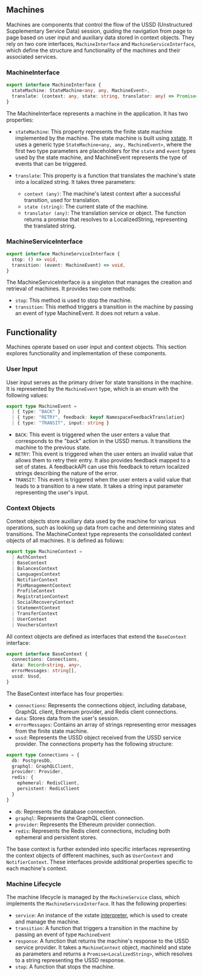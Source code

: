 ## Machines
Machines are components that control the flow of the USSD (Unstructured Supplementary Service Data) session, guiding the navigation from page to page based on user input and auxiliary data stored in context objects. They rely on two core interfaces, `MachineInterface` and `MachineServiceInterface`, which define the structure and functionality of the machines and their associated services.

### MachineInterface
```typescript
export interface MachineInterface {
  stateMachine: StateMachine<any, any, MachineEvent>,
  translate: (context: any, state: string, translator: any) => Promise<LocalizedString>,
}
```
The MachineInterface represents a machine in the application. It has two properties:

- `stateMachine`: This property represents the finite state machine implemented by the machine. The state machine is built using [xstate](https://xstate.js.org/docs/#finite-state-machines). It uses a generic type `StateMachine<any, any, MachineEvent>`, where the first two type parameters are placeholders for the `state` and `event` types used by the state machine, and MachineEvent represents the type of events that can be triggered.

- `translate`: This property is a function that translates the machine's state into a localized string. It takes three parameters:
  - `context (any)`: The machine's latest context after a successful transition, used for translation.
  - `state (string)`: The current state of the machine.
  - `translator (any)`: The translation service or object. The function returns a promise that resolves to a LocalizedString, representing the translated string.

### MachineServiceInterface
```typescript
export interface MachineServiceInterface {
  stop: () => void,
  transition: (event: MachineEvent) => void,
}
```
The MachineServiceInterface is a singleton that manages the creation and retrieval of machines. It provides two core methods:
- `stop`: This method is used to stop the machine.
- `transition`: This method triggers a transition in the machine by passing an event of type MachineEvent. It does not return a value.

## Functionality
Machines operate based on user input and context objects. This section explores functionality and implementation of these components.

### User Input
User input serves as the primary driver for state transitions in the machine. It is represented by the `MachineEvent` type, which is an enum with the following values:

```typescript
export type MachineEvent =
  | { type: "BACK" }
  | { type: "RETRY", feedback: keyof NamespaceFeedbackTranslation}
  | { type: "TRANSIT", input: string }
```
- `BACK`: This event is triggered when the user enters a value that corresponds to the "back" action in the USSD menus. It transitions the machine to the previous state.
- `RETRY`: This event is triggered when the user enters an invalid value that allows them to retry their entry. It also provides feedback mapped to a set of states. A feedbackAPI can use this feedback to return localized strings describing the nature of the error.
- `TRANSIT`: This event is triggered when the user enters a valid value that leads to a transition to a new state. It takes a string input parameter representing the user's input.

### Context Objects
Context objects store auxiliary data used by the machine for various operations, such as looking up data from cache and determining states and transitions. The MachineContext type represents the consolidated context objects of all machines. It is defined as follows:

```typescript
export type MachineContext =
  | AuthContext
  | BaseContext
  | BalancesContext
  | LanguagesContext
  | NotifierContext
  | PinManagementContext
  | ProfileContext
  | RegistrationContext
  | SocialRecoveryContext
  | StatementContext
  | TransferContext
  | UserContext
  | VouchersContext
  ```
All context objects are defined as interfaces that extend the `BaseContext` interface:

```typescript
export interface BaseContext {
  connections: Connections,
  data: Record<string, any>,
  errorMessages: string[],
  ussd: Ussd,
}
```
The BaseContext interface has four properties:

- `connections`: Represents the connections object, including database, GraphQL client, Ethereum provider, and Redis client connections.
- `data`: Stores data from the user's session.
- `errorMessages`: Contains an array of strings representing error messages from the finite state machine.
- `ussd`: Represents the USSD object received from the USSD service provider.
The connections property has the following structure:

```typescript
export type Connections = {
  db: PostgresDb,
  graphql: GraphQLClient,
  provider: Provider,
  redis: {
    ephemeral: RedisClient,
    persistent: RedisClient
  }
}
```
- `db`: Represents the database connection.
- `graphql`: Represents the GraphQL client connection.
- `provider`: Represents the Ethereum provider connection.
- `redis`: Represents the Redis client connections, including both ephemeral and persistent stores.

The base context is further extended into specific interfaces representing the context objects of different machines, such as `UserContext` and `NotifierContext`. These interfaces provide additional properties specific to each machine's context.

### Machine Lifecycle
The machine lifecycle is managed by the `MachineService` class, which implements the `MachineServiceInterface`. It has the following properties:

- `service`: An instance of the xstate [interpreter](https://xstate.js.org/docs/guides/interpretation.html#interpreter), which is used to create and manage the machine.
- `transition`: A function that triggers a transition in the machine by passing an event of type `MachineEvent`
- `response`: A function that returns the machine's response to the USSD service provider. It takes a `MachineContext` object, machineId and state as parameters and returns a `Promise<LocalizedString>`, which resolves to a string representing the USSD response.
- `stop`: A function that stops the machine.